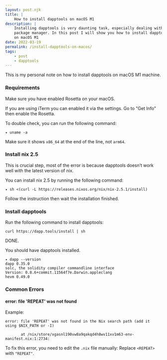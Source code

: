 ```yaml
---
layout: post.njk
title: |
    How to install dapptools on macOS M1
description: |
    Installing dapptools is very daunting task, especially dealing with nix
    package manager. In this post I will show you how to install dapptools
    on macOS M1
date: 2022-03-19
permalink: /install-dapptools-on-macos/
tags:
    - post
    - dapptools
---
```


This is my personal note on how to install dapptools on macOS M1 machine.

### Requirements

Make sure you have enabled Rosetta on your macOS.

If you are using iTerm you can enabled it via the settings. Go to "Get Info"
then enable the Rosetta.

To double check, you can run the following command:

```shell
✦ uname -a
```

Make sure it shows `x86_64` at the end of the line, not `arm64`.

### Install nix 2.5

This is crucial step, most of the error is because dapptools doesn’t work well
with the latest version of nix.

You can install nix 2.5 by running the following command:

```shell
✦ sh <(curl -L https://releases.nixos.org/nix/nix-2.5.1/install)
```

Follow the instruction then wait the installation finished.

### Install dapptools

Run the following command to install dapptools:

```shell
curl https://dapp.tools/install | sh
```

DONE.

You should have dapptools installed.

```shell
✦ dapp --version
dapp 0.35.0
solc, the solidity compiler commandline interface
Version: 0.8.6+commit.11564f7e.Darwin.appleclang
hevm 0.49.0
```

### Common Errors

#### error: file 'REPEAT' was not found

Example:

```text
error: file 'REPEAT' was not found in the Nix search path (add it using $NIX_PATH or -I)

       at /nix/store/xgasnl190vw8a9qakqd4h8wv11xv1m63-env-manifest.nix:1:2734:
```

To fix this error, you need to edit the `.nix` file manually: Replace
`<REPEAT>` with `"REPEAT"`.
